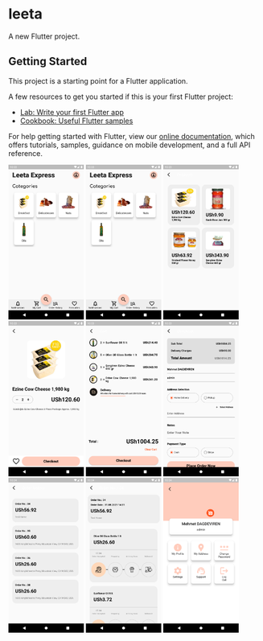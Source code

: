 # leeta

A new Flutter project.

## Getting Started

This project is a starting point for a Flutter application.

A few resources to get you started if this is your first Flutter project:

- [Lab: Write your first Flutter app](https://flutter.dev/docs/get-started/codelab)
- [Cookbook: Useful Flutter samples](https://flutter.dev/docs/cookbook)

For help getting started with Flutter, view our
[online documentation](https://flutter.dev/docs), which offers tutorials,
samples, guidance on mobile development, and a full API reference.

<img width="150" alt="portfolio_view" src="https://github.com/mdags/leeta/blob/master/Screenshot_1642068217.png">
<img width="150" alt="portfolio_view" src="https://github.com/mdags/leeta/blob/master/Screenshot_1642068217.png">
<img width="150" alt="portfolio_view" src="https://github.com/mdags/leeta/blob/master/Screenshot_1642068222.png">
<img width="150" alt="portfolio_view" src="https://github.com/mdags/leeta/blob/master/Screenshot_1642068224.png">
<img width="150" alt="portfolio_view" src="https://github.com/mdags/leeta/blob/master/Screenshot_1642068229.png">
<img width="150" alt="portfolio_view" src="https://github.com/mdags/leeta/blob/master/Screenshot_1642068233.png">
<img width="150" alt="portfolio_view" src="https://github.com/mdags/leeta/blob/master/Screenshot_1642068241.png">
<img width="150" alt="portfolio_view" src="https://github.com/mdags/leeta/blob/master/Screenshot_1642068246.png">
<img width="150" alt="portfolio_view" src="https://github.com/mdags/leeta/blob/master/Screenshot_1642068249.png">
